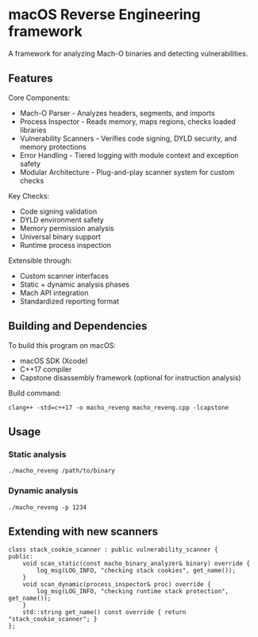 # macOS Reverse Engineering framework

A framework for analyzing Mach-O binaries and detecting vulnerabilities.

## Features

Core Components:

* Mach-O Parser - Analyzes headers, segments, and imports
* Process Inspector - Reads memory, maps regions, checks loaded libraries
* Vulnerability Scanners - Verifies code signing, DYLD security, and memory protections
* Error Handling - Tiered logging with module context and exception safety
* Modular Architecture - Plug-and-play scanner system for custom checks

Key Checks:

* Code signing validation
* DYLD environment safety
* Memory permission analysis
* Universal binary support
* Runtime process inspection

Extensible through:

* Custom scanner interfaces
* Static + dynamic analysis phases
* Mach API integration
* Standardized reporting format

## Building and Dependencies

To build this program on macOS:

* macOS SDK (Xcode)
* C++17 compiler
* Capstone disassembly framework (optional for instruction analysis)

Build command:

```
clang++ -std=c++17 -o macho_reveng macho_reveng.cpp -lcapstone
```

## Usage 

### Static analysis

```
./macho_reveng /path/to/binary
```

### Dynamic analysis

```
./macho_reveng -p 1234
```

## Extending with new scanners

```
class stack_cookie_scanner : public vulnerability_scanner {
public:
    void scan_static(const macho_binary_analyzer& binary) override {
        log_msg(LOG_INFO, "checking stack cookies", get_name());
    }
    void scan_dynamic(process_inspector& proc) override {
        log_msg(LOG_INFO, "checking runtime stack protection", get_name());
    }
    std::string get_name() const override { return "stack_cookie_scanner"; }
};
```







